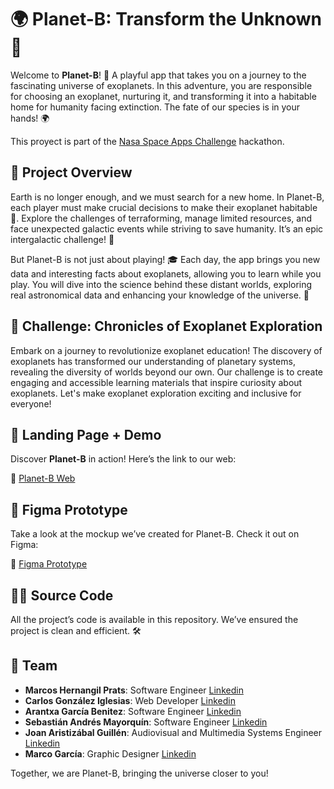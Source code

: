 # 🌍 Planet-B: Transform the Unknown 🚀

Welcome to **Planet-B**! 🌟 A playful app that takes you on a journey to the fascinating universe of exoplanets. In this adventure, you are responsible for choosing an exoplanet, nurturing it, and transforming it into a habitable home for humanity facing extinction. The fate of our species is in your hands! 🌍

This proyect is part of the [Nasa Space Apps Challenge](https://www.spaceappschallenge.org/) hackathon.

## 🎯 Project Overview
Earth is no longer enough, and we must search for a new home. In Planet-B, each player must make crucial decisions to make their exoplanet habitable 🌿. Explore the challenges of terraforming, manage limited resources, and face unexpected galactic events while striving to save humanity. It’s an epic intergalactic challenge! 🌌

But Planet-B is not just about playing! 🎓 Each day, the app brings you new data and interesting facts about exoplanets, allowing you to learn while you play. You will dive into the science behind these distant worlds, exploring real astronomical data and enhancing your knowledge of the universe. 🔭

## 🚀 Challenge: Chronicles of Exoplanet Exploration

Embark on a journey to revolutionize exoplanet education! The discovery of exoplanets has transformed our understanding of planetary systems, revealing the diversity of worlds beyond our own. Our challenge is to create engaging and accessible learning materials that inspire curiosity about exoplanets. Let's make exoplanet exploration exciting and inclusive for everyone!

## 🚀 Landing Page + Demo
Discover **Planet-B** in action! Here’s the link to our web:

🔗 [Planet-B Web](https://www.planetb.vip)

## 🎨 Figma Prototype
Take a look at the mockup we’ve created for Planet-B. Check it out on Figma:

🔗 [Figma Prototype](https://www.figma.com/design/rDJAnIgo38ZjhDImWYwOzS/SpaceApps2024?node-id=9-5&t=oKg1hFsp8qKun4v5-1)

## 🧑‍💻 Source Code
All the project’s code is available in this repository. We’ve ensured the project is clean and efficient. 🛠

## 👥 Team

- **Marcos Hernangil Prats**: Software Engineer [Linkedin](https://www.linkedin.com/in/marcos-hernangil-prats/)  
- **Carlos González Iglesias**: Web Developer [Linkedin](https://www.linkedin.com/in/clsgon/)
- **Arantxa García Benitez**: Software Engineer [Linkedin](https://www.linkedin.com/in/arantxa-garcia-benitez-434b29233/)
- **Sebastián Andrés Mayorquín**: Software Engineer [Linkedin](https://www.linkedin.com/in/samthink/)
- **Joan Aristizábal Guillén**: Audiovisual and Multimedia Systems Engineer [Linkedin](https://www.linkedin.com/in/joan-aristiz%C3%A1bal-guill%C3%A9n-028b6b267/)
- **Marco García**: Graphic Designer [Linkedin](https://www.linkedin.com/in/marco-garc%C3%ADa-224174247/)

Together, we are Planet-B, bringing the universe closer to you!
